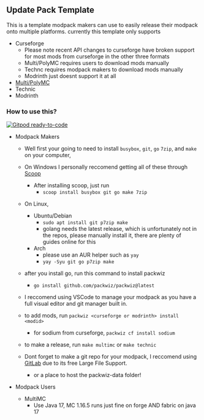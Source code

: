 ## Update Pack Template
This is a template modpack makers can use to easily release their modpack onto multiple platforms.
currently this template only supports 
- Curseforge
	- Please note recent API changes to curseforge have broken support for most mods from curseforge in the other three formats
	- Multi/PolyMC requires users to download mods manually
	- Technc requires modpack makers to download mods manually
	- Modrinth just doesnt support it at all
- [Multi/PolyMC](https://polymc.org)
- Technic
- Modrinth


### How to use this?
[![Gitpod ready-to-code](https://img.shields.io/badge/Gitpod-ready--to--code-908a85?logo=gitpod)](https://gitpod.io/from-referrer/)
- Modpack Makers
	- Well first your going to need to install `busybox`, `git`, `go` `7zip`, and `make` on your computer,
	- On Windows I personally reccomend getting all of these through [Scoop](https://scoop.sh/)
		- After installing scoop, just run
			- `scoop install busybox git go make 7zip`
	- On Linux,
		- Ubuntu/Debian
			- `sudo apt install git p7zip make`
			- golang needs the latest release, which is unfortunately not in the repos, please manually install it, there are plenty of guides online for this
		- Arch
			- please use an AUR helper such as `yay`
			- `yay -Syu git go p7zip make`
	
	- after you install go, run this command to install packwiz
		- `go install github.com/packwiz/packwiz@latest`

	- I reccomend using VSCode to manage your modpack as you have a full visual editor and git manager built in.
	- to add mods, run `packwiz <curseforge or modrinth> install <modid>`
		- for sodium from curseforge, `packwiz cf install sodium`
	- to make a release, run `make multimc` or `make technic`

	- Dont forget to make a git repo for your modpack, I reccomend using [GitLab](https://gitlab.com) due to its free Large File Support.
		- or a place to host the packwiz-data folder!

- Modpack Users
	- MultiMC
		- Use Java 17, MC 1.16.5 runs just fine on forge AND fabric on java 17
